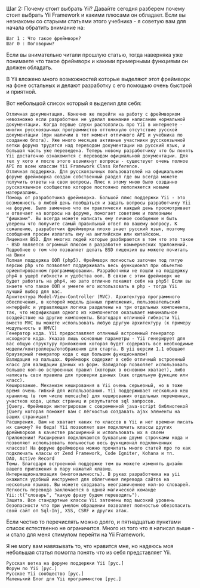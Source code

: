 Шаг 2: Почему стоит выбрать Yii?
Давайте сегодня разберем почему стоит выбрать Yii Framework и какими плюсами он обладает.
Если вы незнакомы со старыми статьями этого учебника - я советую вам для начала обратить внимание на:

    Шаг 1 : Что такое фреймворк?
    Шаг 0 : Поговорим?

Если вы внимательно читали прошлую статью, тогда наверняка уже понимаете что такое фреймворк и какими примерными функциями он должен обладать.

В Yii вложено много возможностей которые выделяют этот фреймворк на фоне остальных и делают разработку с его помощью очень быстрой и приятной.

Вот небольшой список который я выделил для себя:

    Отличная документация. Конечно же перейти на работу с фреймворком невозможно если разработчик не уделил внимание написанию нормальной документации. Когда первые слухи расползлись про Yii в интернете - многих русскоязычных программистов оттолкнуло отсутствие русской документации (при наличии в тот момент отличного API и учебника по созданию блога). Уже много месяцев активные участники русскоязычной ветки форума трудятся над переводом документации на русский язык, и большая часть уже переведена. Теперь новому разработчику что бы понять Yii достаточно ознакомится с переводом официальной документации. Для тех у кого и после этого возникнут вопросы - существует очень полное API по всем классам Yii Framework Class Reference.
    Отличная поддержка. Для русскоязычных пользователей на официальном форуме фреймворка создан собственный раздел где вы всегда можете получить ответы на свои вопросы. Плюс к этому мною было созданно русскоязычное сообщество которое постоянно пополняется новыми материалами.
    Помощь от разработчика фреймворка. Большой плюс поддержки Yii - это возможность в любой день пообщаться и задать вопросы разработчику Yii на форуме. Было замечено что он практически каждый день просмотривает и отвечает на вопросы на форуме, помогает советами и полезными "фишками". Вы всегда можете написать ему личное сообщение и быть уверены что получите самый правильный ответ по вашему вопросу. К сожалению, разработчик фреймворка плохо знает русский язык, поэтому сообщения просим излагать ему на английском или китайском.
    Лицензия BSD. Для многих людей которые разбираются в том что это такое - BSD является огромный плюсом в разработке коммерческих приложений. Подробнее о том что позваляет делать BSD лицензия вы можете почитать на Вики
    Полная поддержка ООП (php5). Фреймворк полностью заточен под пятую версию php что позволяет поддерживать весь функционал при обьектно ориентированном программировании. Разработчики не пошли на поддержку php4 в ущерб гибкости и удобства ооп. В связи с этим фреймворк не будет работать на php4, но зато отлично покажет себя на php5! Если вы знаете что такое ООП и умеете его использовать в php - тогда Yii лучший выбор для вас.
    Архитектура Model-View-Controller (MVC). Архитектура программного обеспечения, в которой модель данных приложения, пользовательский интерфейс и управляющая логика разделены на три отдельных компонента, так, что модификация одного из компонентов оказывает минимальное воздействие на другие компоненты. Благодаря отличной гибкости Yii вместо MVC вы можете использовать любую другую архитектуру (к примеру модульность в HMVC)
    Генератор кода. Yii предоставляет отличный встроенный генератор исходного кода. Указав лишь основные параметры - Yii генерирует для вас общую структуру приложения которая будет содержать все необходимые модели/контроллеры/отображения для старта. В yii версии 1.1 обещают браузерный генератор кода с еще большим функционалом!
    Валидация на пальцах. Фреймворк содержит в себе отличный встроенный класс для валидации данных из форм. Валидатор позволяет использовать большое кол-во встроенных правил (которых в основном хватает), либо написать свои правила для проверки данных (как отдельную функцию или класс).
    Кеширование. Механизм кеширования в Yii очень серьезный, но в тоже время очень гибкий для использования. Yii поддерживает несколько кеш хранилищ (в том числе memcache) для кеширования отдельных переменных, участков кода, целых страниц и результатов sql запросов. 
    jQuery. Фреймворк интегрирован с современной java-script библиотекой jQuery которая поможет вам с лёгкостью создавать ajax элементы на ваших страницах!
    Расширения. Вам не хватает каких то классов в Yii и нет времени писать их самому? Не беда! Yii позволяет вам подключить классы других фреймворков в качестве расширений и использовать их в своем приложении! Расширения подключаются буквально двумя строчками кода и позволяют использовать польностью весь функционал подключенных классов! На форуме фреймворка можно прочитать много статей про то как подключать классы от Zend Framework, Code Igniter, Kohana и тп.
    DAO, Active Record
    Темы. Благодаря встроенной поддержке тем вы можете изменять дизайн вашего приложения в пару нажатий клавиш.
    Интернационализация (многоязычность). В руках разработчика на yii окажится удобный инструмент для облегчения перевода сайтов на несколько языков. Вы можете создавать неограниченное кол-во словарей. Легкость перевода заключается в одной магической команде Yii::t("словарь", "какую фразу будем переводить").
    Защита. Все стандартные классы Yii заточены под высокий уровень безопасности что при умелом обращении позволяет полностью обезопасить свой сайт от Sql-Inj, XSS, CSRF и других атак.


Если честно то перечислять можно долго, и пятнадцатью пунктами список естественно не ограничится. Много из того что я написал выше - и стало для меня стимулом перейти на Yii Framework.

Я не могу вам навязывать то, что нравится мне, но надеюсь моя небольшая статья помогла понять что из себя представляет Yii.

    Русская ветка на форуме поддержки Yii [рус.]
    Форум по Yii [рус.]
    Русское Yii сообщество [рус.]
    Маленький Блог для Yii программистов [рус.]
